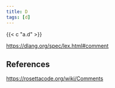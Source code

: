 ```yaml
---
title: D
tags: [d]
---
```


{{< c "a.d" >}}

<https://dlang.org/spec/lex.html#comment>

## References

<https://rosettacode.org/wiki/Comments>
